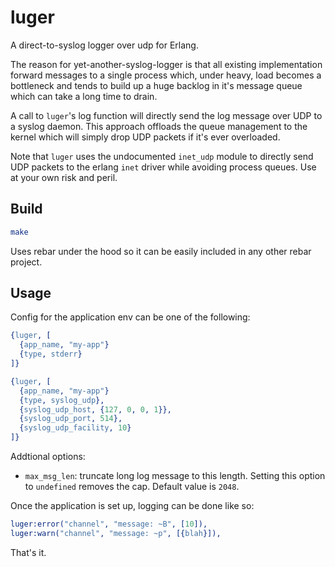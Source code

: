 # luger

A direct-to-syslog logger over udp for Erlang.

The reason for yet-another-syslog-logger is that all existing implementation
forward messages to a single process which, under heavy, load becomes a
bottleneck and tends to build up a huge backlog in it's message queue which can
take a long time to drain.

A call to `luger`'s log function will directly send the log message over UDP to a
syslog daemon. This approach offloads the queue management to the kernel which
will simply drop UDP packets if it's ever overloaded.

Note that `luger` uses the undocumented `inet_udp` module to directly send UDP
packets to the erlang `inet` driver while avoiding process queues. Use at your
own risk and peril.


## Build

```bash
make
```

Uses rebar under the hood so it can be easily included in any other rebar
project.


## Usage

Config for the application env can be one of the following:
```erlang
{luger, [
  {app_name, "my-app"}
  {type, stderr}
]}
```

```erlang
{luger, [
  {app_name, "my-app"}
  {type, syslog_udp},
  {syslog_udp_host, {127, 0, 0, 1}},
  {syslog_udp_port, 514},
  {syslog_udp_facility, 10}
]}
```

Addtional options:
* `max_msg_len`: truncate long log message to this length. Setting this option
  to `undefined` removes the cap. Default value is `2048`.

Once the application is set up, logging can be done like so:
```erlang
luger:error("channel", "message: ~B", [10]),
luger:warn("channel", "message: ~p", [{blah}]),
```

That's it.
